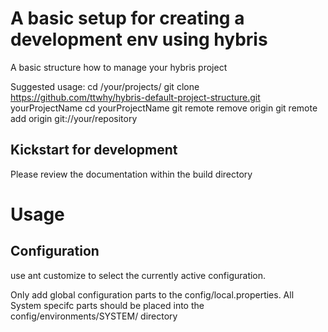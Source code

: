 # A basic setup for creating a development env using hybris 
A basic structure how to manage your hybris project

Suggested usage:
	cd /your/projects/
	git clone https://github.com/ttwhy/hybris-default-project-structure.git yourProjectName
	cd yourProjectName
	git remote remove origin 
	git remote add origin git://your/repository 

## Kickstart for development
Please review the documentation within the build directory


# Usage
## Configuration
use ant customize to select the currently active configuration. 

Only add global configuration parts to the config/local.properties. All System specifc parts should be placed into the config/environments/SYSTEM/ directory

